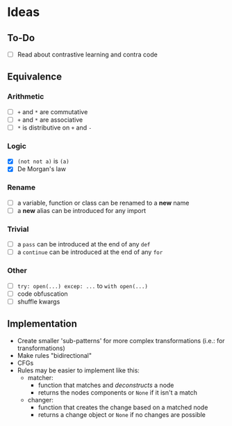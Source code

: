 # Ideas

## To-Do

- [ ] Read about contrastive learning and contra code

## Equivalence

### Arithmetic

- [ ] `+` and `*` are commutative
- [ ] `+` and `*` are associative
- [ ] `*` is distributive on `+` and `-`

### Logic

- [x] `(not not a)` is `(a)`
- [x] De Morgan's law

### Rename

- [ ] a variable, function or class can be renamed to a **new** name
- [ ] a **new** alias can be introduced for any import

### Trivial

- [ ] a `pass` can be introduced at the end of any `def`
- [ ] a `continue` can be introduced at the end of any `for`

### Other

- [ ] `try: open(...) excep: ...` to `with open(...)`
- [ ] code obfuscation
- [ ] shuffle kwargs

## Implementation

- Create smaller 'sub-patterns' for more complex transformations (i.e.: for transformations)
- Make rules "bidirectional"
- CFGs
- Rules may be easier to implement like this:
  - matcher:
    - function that matches and *deconstructs* a node
    - returns the nodes components or `None` if it isn't a match
  - changer:
    - function that creates the change based on a matched node
    - returns a change object or `None` if no changes are possible
